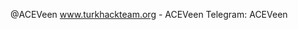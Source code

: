   @ACEVeen 
www.turkhackteam.org - ACEVeen
Telegram: ACEVeen

<!---
ACEVeen/ACEVeen is a ✨ special ✨ repository because its `README.md` (this file) appears on your GitHub profile.
You can click the Preview link to take a look at your changes.
--->
